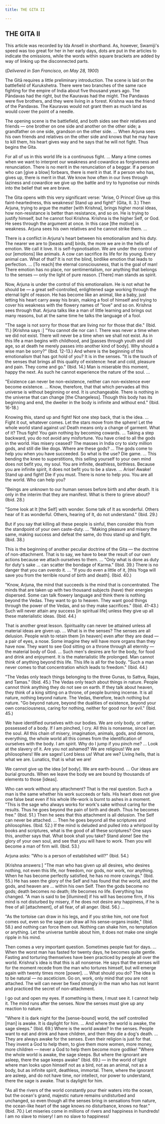 ```yaml
---
title: THE GITA II

---
```





  

## THE GITA II

This article was recorded by Ida Ansell in shorthand. As, however,
Swamiji's speed was too great for her in her early days, dots are put in
the articles to indicate the omissions, while the words within square
brackets are added by way of linking up the disconnected parts.

(*Delivered in San Francisco, on May 28, 1900*)

The Gitā requires a little preliminary introduction. The scene is laid
on the battlefield of Kurukshetra. There were two branches of the same
race fighting for the empire of India about five thousand years ago. The
Pāndavas had the right, but the Kauravas had the might. The Pandavas
were five brothers, and they were living in a forest. Krishna was the
friend of the Pandavas. The Kauravas would not grant them as much land
as would cover the point of a needle.

The opening scene is the battlefield, and both sides see their relatives
and friends — one brother on one side and another on the other side; a
grandfather on one side, grandson on the other side. ... When Arjuna
sees his own friends and relatives on the other side and knows that he
may have to kill them, his heart gives way and he says that he will not
fight. Thus begins the Gita.

For all of us in this world life is a continuous fight. ... Many a time
comes when we want to interpret our weakness and cowardice as
forgiveness and renunciation. There is no merit in the renunciation of a
beggar. If a person who can \[give a blow\] forbears, there is merit in
that. If a person who has, gives up, there is merit in that. We know how
often in our lives through laziness and cowardice we give up the battle
and try to hypnotise our minds into the belief that we are brave.

The Gita opens with this very significant verse: "Arise, O Prince! Give
up this faint-heartedness, this weakness! Stand up and fight!" (Gita,
II. 3.) Then Arjuna, trying to argue the matter \[with Krishna\], brings
higher moral ideas, how non-resistance is better than resistance, and so
on. He is trying to justify himself, but he cannot fool Krishna. Krishna
is the higher Self, or God. He sees through the argument at once. In
this case \[the motive\] is weakness. Arjuna sees his own relatives and
he cannot strike them. ...

There is a conflict in Arjuna's heart between his emotionalism and his
duty. The nearer we are to \[beasts and\] birds, the more we are in the
hells of emotion. We call it love. It is self-hypnotisation. We are
under the control of our \[emotions\] like animals. A cow can sacrifice
its life for its young. Every animal can. What of that? It is not the
blind, birdlike emotion that leads to perfection. ... \[To reach\] the
eternal consciousness, that is the goal of man! There emotion has no
place, nor sentimentalism, nor anything that belongs to the senses —
only the light of pure reason. \[There\] man stands as spirit.

Now, Arjuna is under the control of this emotionalism. He is not what he
should be — a great self-controlled, enlightened sage working through
the eternal light of reason. He has become like an animal, like a baby,
just letting his heart carry away his brain, making a fool of himself
and trying to cover his weakness with the flowery names of "love" and so
on. Krishna sees through that. Arjuna talks like a man of little
learning and brings out many reasons, but at the same time he talks the
language of a fool.

"The sage is not sorry for those that are living nor for those that
die." (Ibid. 11.) \[Krishna says :\] "You cannot die nor can I. There
was never a time when we did not exist. There will never be a time when
we shall not exist. As in this life a man begins with childhood, and
\[passes through youth and old age, so at death he merely passes into
another kind of body\]. Why should a wise man be sorry?" (Ibid. 12-13.)
And where is the beginning of this emotionalism that has got hold of
you? It is in the senses. "It is the touch of the senses that brings all
this quality of existence: heat and cold, pleasure and pain. They come
and go." (Ibid. 14.) Man is miserable this moment, happy the next. As
such he cannot experience the nature of the soul. ...

"Existence can never be non-existence, neither can non-existence ever
become existence. ... Know, therefore, that that which pervades all this
universe is without beginning or end. It is unchangeable. There is
nothing in the universe that can change \[the Changeless\]. Though this
body has its beginning and end, the dweller in the body is infinite and
without end." (Ibid. 16-18.)

Knowing this, stand up and fight! Not one step back, that is the idea.
... Fight it out, whatever comes. Let the stars move from the sphere!
Let the whole world stand against us! Death means only a change of
garment. What of it? Thus fight! You gain nothing by becoming cowards.
... Taking a step backward, you do not avoid any misfortune. You have
cried to all the gods in the world. Has misery ceased? The masses in
India cry to sixty million gods, and still die like dogs. Where are
these gods? ... The gods come to help you when you have succeeded. So
what is the use? Die game. ... This bending the knee to superstitions,
this selling yourself to your own mind does not befit you, my soul. You
are infinite, deathless, birthless. Because you are infinite spirit, it
does not befit you to be a slave. ... Arise! Awake! Stand up and fight!
Die if you must. There is none to help you. You are all the world. Who
can help you?

"Beings are unknown to our human senses before birth and after death. It
is only in the interim that they are manifest. What is there to grieve
about? (Ibid. 28.)

"Some look at It \[the Self\] with wonder. Some talk of It as wonderful.
Others hear of It as wonderful. Others, hearing of It, do not
understand." (Ibid. 29.)

But if you say that killing all these people is sinful, then consider
this from the standpoint of your own caste-duty. ... "Making pleasure
and misery the same, making success and defeat the same, do thou stand
up and fight. (Ibid. 38.)

This is the beginning of another peculiar doctrine of the Gita — the
doctrine of non-attachment. That is to say, we have to bear the result
of our own actions because we attach ourselves to them. ... "Only what
is done as duty for duty's sake ... can scatter the bondage of Karma."
(Ibid. 39.) There is no danger that you can overdo it. ... "If you do
even a little of it, \[this Yoga will save you from the terrible round
of birth and death\]. (Ibid. 40.)

"Know, Arjuna, the mind that succeeds is the mind that is concentrated.
The minds that are taken up with two thousand subjects (have) their
energies dispersed. Some can talk flowery language and think there is
nothing beyond the Vedas. They want to go to heaven. They want good
things through the power of the Vedas, and so they make sacrifices."
(Ibid. 41-43.) Such will never attain any success \[in spiritual life\]
unless they give up all these materialistic ideas. (Ibid. 44.)

That is another great lesson. Spirituality can never be attained unless
all material ideas are given up. ... What is in the senses? The senses
are all delusion. People wish to retain them \[in heaven\] even after
they are dead — a pair of eyes, a nose. Some imagine they will have more
organs than they have now. They want to see God sitting on a throne
through all eternity — the material body of God. ... Such men's desires
are for the body, for food and drink and enjoyment. It is the
materialistic life prolonged. Man cannot think of anything beyond this
life. This life is all for the body. "Such a man never comes to that
concentration which leads to freedom." (Ibid. 44.)

"The Vedas only teach things belonging to the three Gunas, to Sattva,
Rajas, and Tamas." (Ibid. 45.) The Vedas only teach about things in
nature. People cannot think anything they do not see on earth. If they
talk about heaven, they think of a king sitting on a throne, of people
burning incense. It is all nature, nothing beyond nature. The Vedas,
therefore, teach nothing but nature. "Go beyond nature, beyond the
dualities of existence, beyond your own consciousness, caring for
nothing, neither for good nor for evil." (Ibid. 45.)

We have identified ourselves with our bodies. We are only body, or
rather, possessed of a body. If I am pinched, I cry. All this is
nonsense, since I am the soul. All this chain of misery, imagination,
animals, gods, and demons, everything, the whole world all this comes
from the identification of ourselves with the body. I am spirit. Why do
I jump if you pinch me? ... Look at the slavery of it. Are you not
ashamed? We are religious! We are philosophers! We are sages! Lord bless
us! What are we? Living hells, that is what we are. Lunatics, that is
what we are!

We cannot give up the idea \[of body\]. We are earth-bound. ... Our
ideas are burial grounds. When we leave the body we are bound by
thousands of elements to those \[ideas\].

Who can work without any attachment? That is the real question. Such a
man is the same whether his work succeeds or fails. His heart does not
give one false beat even if his whole life-work is burnt to ashes in a
moment. "This is the sage who always works for work's sake without
caring for the results. Thus he goes beyond the pain of birth and death.
Thus he becomes free." (Ibid. 51.) Then he sees that this attachment is
all delusion. The Self can never be attached. ... Then he goes beyond
all the scriptures and philosophies. (Ibid. 52.) If the mind is deluded
and pulled into a whirlpool by books and scriptures, what is the good of
all these scriptures? One says this, another says that. What book shall
you take? Stand alone! See the glory of your own soul, and see that you
will have to work. Then you will become a man of firm will. (Ibid. 53.)

Arjuna asks: "Who is a person of established will?" (Ibid. 54.)

\[Krishna answers:\] "The man who has given up all desires, who desires
nothing, not even this life, nor freedom, nor gods, nor work, nor
anything. When he has become perfectly satisfied, he has no more
cravings." (Ibid. 55.) He has seen the glory of the Self and has found
that the world, and the gods, and heaven are ... within his own Self.
Then the gods become no gods; death becomes no death; life becomes no
life. Everything has changed. "A man is said to be \[illumined\] if his
will has become firm, if his mind is not disturbed by misery, if he does
not desire any happiness, if he is free of all \[attachment\], of all
fear, of all anger. (Ibid. 56.) ...

"As the tortoise can draw in his legs, and if you strike him, not one
foot comes out, even so the sage can draw all his sense-organs inside,"
(Ibid. 58.) and nothing can force them out. Nothing can shake him, no
temptation or anything. Let the universe tumble about him, it does not
make one single ripple in his mind.

Then comes a very important question. Sometimes people fast for days.
... When the worst man has fasted for twenty days, he becomes quite
gentle. Fasting and torturing themselves have been practiced by people
all over the world. Krishna's idea is that this is all nonsense. He says
that the senses will for the moment recede from the man who tortures
himself, but will emerge again with twenty times more \[power\]. ...
What should you do? The idea is to be natural — no asceticism. Go on,
work, only mind that you are not attached. The will can never be fixed
strongly in the man who has not learnt and practiced the secret of
non-attachment.

I go out and open my eyes. If something is there, I must see it. I
cannot help it. The mind runs after the senses. Now the senses must give
up any reaction to nature.

"Where it is dark night for the \[sense-bound\] world, the self
controlled \[man\] is awake. It is daylight for him. ... And where the
world is awake, the sage sleeps." (Ibid. 69.) Where is the world awake?
In the senses. People want to eat and drink and have children, and then
they die a dog's death. ... They are always awake for the senses. Even
their religion is just for that. They invent a God to help them, to give
them more women, more money, more children — never a God to help them
become more godlike! "Where the whole world is awake, the sage sleeps.
But where the ignorant are asleep, there the sage keeps awake" (Ibid.
69.) — in the world of light where man looks upon himself not as a bird,
not as an animal, not as a body, but as infinite spirit, deathless,
immortal. There, where the ignorant are asleep, and do not have time,
nor intellect, nor power to understand, there the sage is awake. That is
daylight for him.

"As all the rivers of the world constantly pour their waters into the
ocean, but the ocean's grand, majestic nature remains undisturbed and
unchanged, so even though all the senses bring in sensations from
nature, the ocean-like heart of the sage knows no disturbance, knows no
fear." (Ibid. 70.) Let miseries come in millions of rivers and happiness
in hundreds! I am no slave to misery! I am no slave to happiness!


